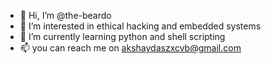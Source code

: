 - 👋 Hi, I’m @the-beardo
- 👀 I’m interested in ethical hacking and embedded systems
- 🌱 I’m currently learning python and shell scripting
- 📫 you can reach me on akshaydaszxcvb@gmail.com

<!---
the-beardo/the-beardo is a ✨ special ✨ repository because its `README.md` (this file) appears on your GitHub profile.
You can click the Preview link to take a look at your changes.
--->
